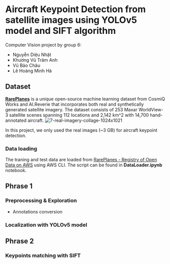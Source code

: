 # Aircraft Keypoint Detection from satellite images using YOLOv5 model and SIFT algorithm
Computer Vision project by group 6:
- Nguyễn Diệu Nhật
- Khương Vũ Trâm Anh
- Vũ Bảo Châu
- Lê Hoàng Minh Hà 

## Dataset
[**RarePlanes**](https://www.cosmiqworks.org/rareplanes/) is a unique open-source machine learning dataset from CosmiQ Works and AI.Reverie that incorporates both real and synthetically generated satellite imagery. The dataset consists of 253 Maxar WorldView-3 satellite scenes spanning 112 locations and 2,142 km^2 with 14,700 hand-annotated aircraft.
![7-real-imagery-collage-1024x1021](https://github.com/dieunhat/CV-Aircraft-Keypoint-Detection/assets/40814521/7d0b857d-901a-4b2a-aa55-418e7616eac3)

In this project, we only used the real images (~3 GB) for aircraft keypoint detection.

### Data loading 
The traning and test data are loaded from [RarePlanes - Registry of Open Data on AWS](https://registry.opendata.aws/rareplanes/) using AWS CLI. The script can be found in **DataLoader.ipynb** notebook.

## Phrase 1
### Preprocessing & Exploration
- Annotations conversion
### Localization with YOLOv5 model

## Phrase 2
### Keypoints matching with SIFT

